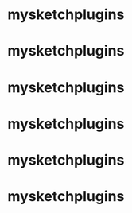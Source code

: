 # mysketchplugins
# mysketchplugins
# mysketchplugins
# mysketchplugins
# mysketchplugins
# mysketchplugins
